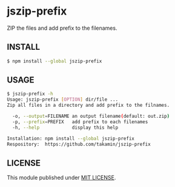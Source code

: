 jszip-prefix
============

ZIP the files and add prefix to the filenames.

INSTALL
-------

```bash
$ npm install --global jszip-prefix
```

USAGE
-----

```bash
$ jszip-prefix -h
Usage: jszip-prefix [OPTION] dir/file ...
Zip all files in a directory and add prefix to the filnames.

  -o, --output=FILENAME an output filename(default: out.zip)
  -p, --prefix=PREFIX   add prefix to each filenames
  -h, --help            display this help

Installation: npm install --global jszip-prefix
Respository:  https://github.com/takamin/jszip-prefix
```

LICENSE
-------

This module published under [MIT LICENSE](LICENSE.md).
